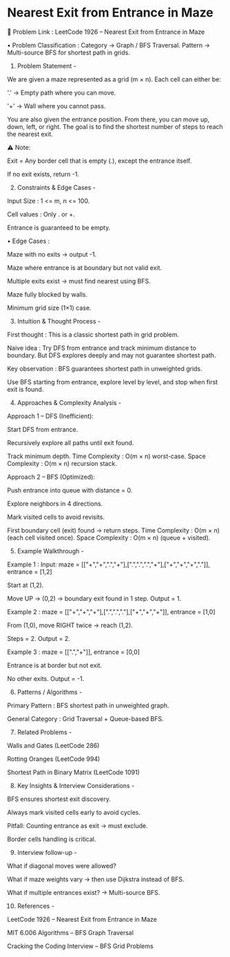 # Nearest Exit from Entrance in Maze

🔗 Problem Link : LeetCode 1926 – Nearest Exit from Entrance in Maze

• Problem Classification : Category → Graph / BFS Traversal. Pattern → Multi-source BFS for shortest path in grids.

1. Problem Statement -

We are given a maze represented as a grid (m × n). Each cell can either be:

'.' → Empty path where you can move.

'+' → Wall where you cannot pass.

You are also given the entrance position. From there, you can move up, down, left, or right. The goal is to find the shortest number of steps to reach the nearest exit.

⚠️ Note:

Exit = Any border cell that is empty (.), except the entrance itself.

If no exit exists, return -1.

2. Constraints & Edge Cases -

Input Size : 1 <= m, n <= 100.

Cell values : Only . or +.

Entrance is guaranteed to be empty.

• Edge Cases :

Maze with no exits → output -1.

Maze where entrance is at boundary but not valid exit.

Multiple exits exist → must find nearest using BFS.

Maze fully blocked by walls.

Minimum grid size (1×1) case.

3. Intuition & Thought Process -

First thought : This is a classic shortest path in grid problem.

Naive idea : Try DFS from entrance and track minimum distance to boundary. But DFS explores deeply and may not guarantee shortest path.

Key observation : BFS guarantees shortest path in unweighted grids.

Use BFS starting from entrance, explore level by level, and stop when first exit is found.

4. Approaches & Complexity Analysis -

Approach 1 – DFS (Inefficient):

Start DFS from entrance.

Recursively explore all paths until exit found.

Track minimum depth.
Time Complexity : O(m × n) worst-case.
Space Complexity : O(m × n) recursion stack.

Approach 2 – BFS (Optimized):

Push entrance into queue with distance = 0.

Explore neighbors in 4 directions.

Mark visited cells to avoid revisits.

First boundary cell (exit) found → return steps.
Time Complexity : O(m × n) (each cell visited once).
Space Complexity : O(m × n) (queue + visited).

5. Example Walkthrough -

Example 1 :
Input:
maze = [["+","+",".","+"],[".",".",".","+"],["+","+","+","."]], entrance = [1,2]

Start at (1,2).

Move UP → (0,2) → boundary exit found in 1 step.
Output = 1.

Example 2 :
maze = [["+","+","+"],[".",".","."],["+","+","+"]], entrance = [1,0]

From (1,0), move RIGHT twice → reach (1,2).

Steps = 2.
Output = 2.

Example 3 :
maze = [[".","+"]], entrance = [0,0]

Entrance is at border but not exit.

No other exits.
Output = -1.

6. Patterns / Algorithms -

Primary Pattern : BFS shortest path in unweighted graph.

General Category : Grid Traversal + Queue-based BFS.

7. Related Problems -

Walls and Gates (LeetCode 286)

Rotting Oranges (LeetCode 994)

Shortest Path in Binary Matrix (LeetCode 1091)

8. Key Insights & Interview Considerations -

BFS ensures shortest exit discovery.

Always mark visited cells early to avoid cycles.

Pitfall: Counting entrance as exit → must exclude.

Border cells handling is critical.

9. Interview follow-up -

What if diagonal moves were allowed?

What if maze weights vary → then use Dijkstra instead of BFS.

What if multiple entrances exist? → Multi-source BFS.

10. References -

LeetCode 1926 – Nearest Exit from Entrance in Maze

MIT 6.006 Algorithms – BFS Graph Traversal

Cracking the Coding Interview – BFS Grid Problems